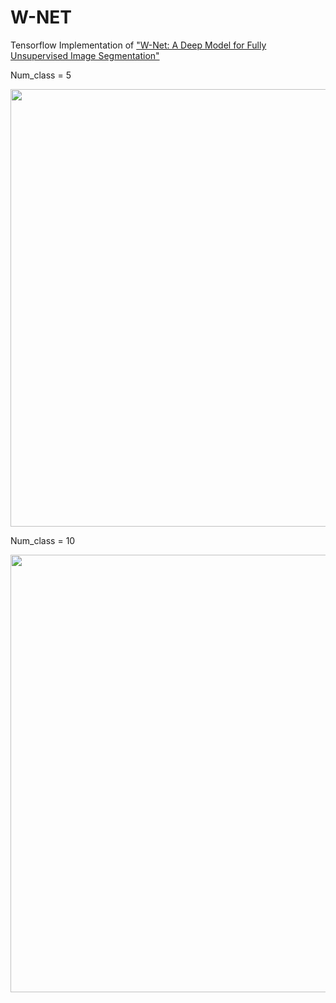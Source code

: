 # W-NET
Tensorflow Implementation of ["W-Net: A Deep Model for Fully Unsupervised Image Segmentation"](https://arxiv.org/pdf/1711.08506.pdf)

Num_class = 5

<img width = "700" heigth = "700" src = https://user-images.githubusercontent.com/37679460/118914814-d7027f80-b966-11eb-8cf1-d85b302dc51d.png>

Num_class = 10

<img width = "700" heigth = "700" src = https://user-images.githubusercontent.com/37679460/118475718-8d881980-b747-11eb-84a2-17ba35e8d264.png>


